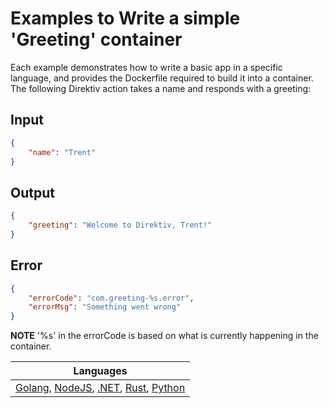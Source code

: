 # Examples to Write a simple 'Greeting' container 

Each example demonstrates how to write a basic app in a specific language, and provides the Dockerfile required to build it into a container. The following Direktiv action takes a name and responds with a greeting:

## Input

```json
{
    "name": "Trent"
}
```

## Output

```json
{
    "greeting": "Welcome to Direktiv, Trent!"
}
```

## Error

```json
{
    "errorCode": "com.greeting-%s.error",
    "errorMsg": "Something went wrong"
}
```

**NOTE** '%s' in the errorCode is based on what is currently happening in the container.


| Languages |
| -------- |
| [Golang](https://github.com/vorteil/direktiv-apps/tree/master/examples/golang), [NodeJS](https://github.com/vorteil/direktiv-apps/tree/master/examples/nodejs), [.NET](https://github.com/vorteil/direktiv-apps/tree/master/examples/dotnet), [Rust](https://github.com/vorteil/direktiv-apps/tree/master/examples/rust), [Python](https://github.com/vorteil/direktiv-apps/tree/master/examples/python) |